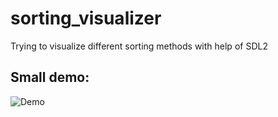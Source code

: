 # sorting_visualizer

Trying to visualize different sorting methods with help of SDL2

## Small demo:

![Demo](https://media.giphy.com/media/5ICyMXegXtMGEodDB3/giphy.gif)
